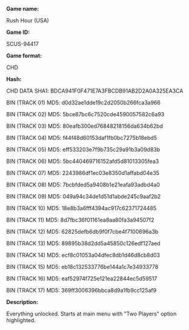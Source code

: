 **Game name:**

Rush Hour (USA)

**Game ID:**

SCUS-94417

**Game format:**

CHD

**Hash:**

CHD DATA SHA1: BDCA941F0F471E7A3FBCDB91AB2D2A0A325EA3CA

BIN (TRACK 01) MD5: d0d32ae1dde19c2d2050b266fca3a966

BIN (TRACK 02) MD5: 5bce87bc6c7520cde4590057582c6a93

BIN (TRACK 03) MD5: 80eafb300ed76848218156da634b62bd

BIN (TRACK 04) MD5: f44f48d60153daf1fb0bc7275b18ebd5

BIN (TRACK 05) MD5: eff533203e7f9b735c29a91b3a09d83b

BIN (TRACK 06) MD5: 5bc440469716152afd5d81013305fea3

BIN (TRACK 07) MD5: 2243986df1ec03e8350d1affabd04e35

BIN (TRACK 08) MD5: 7bcbfded5a9408b1e21eafa93adbd4a0

BIN (TRACK 09) MD5: 049a94c34de1d51d1abde245c9aaf2b2

BIN (TRACK 10) MD5: 18e8b3a6fff4394ac917c62371724485

BIN (TRACK 11) MD5: 8d7fbc36f01161ea8aa80fa3a94507f2

BIN (TRACK 12) MD5: 62825defb6db9f0f7cbe4f7100696a3b

BIN (TRACK 13) MD5: 89895b38d2dd5a45850c126edf127aed

BIN (TRACK 14) MD5: ecf8c01053a04dfec8db1d46d8cb8d03

BIN (TRACK 15) MD5: eb18c132533776be144a1c7e34933778

BIN (TRACK 16) MD5: eaf52974f725e121ea22844ec5d59517

BIN (TRACK 17) MD5: 369ff3006396bbca8d9a1fb9cc125af9

**Description:**

Everything unlocked. Starts at main menu with "Two Players" option highlighted.